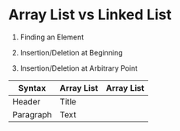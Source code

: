 # Array List vs Linked List

1. Finding an Element
   
2. Insertion/Deletion at Beginning
3. Insertion/Deletion at Arbitrary Point


| Syntax      | Array List  | Array List  |
| ----------- | ----------- | ----------- |
| Header      | Title       |               
| Paragraph   | Text        |